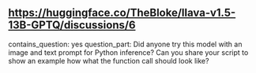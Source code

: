 ## https://huggingface.co/TheBloke/llava-v1.5-13B-GPTQ/discussions/6

contains_question: yes
question_part: Did anyone try this model with an image and text prompt for Python inference?
Can you share your script to show an example how what the function call should look like?